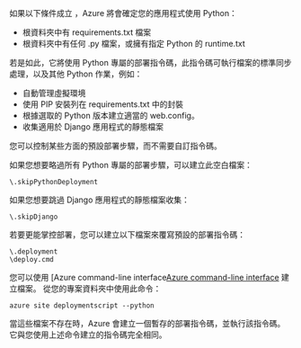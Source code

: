 如果以下條件成立 ，Azure 將會確定您的應用程式使用 Python：

* 根資料夾中有 requirements.txt 檔案
* 根資料夾中有任何 .py 檔案，或擁有指定 Python 的 runtime.txt

若是如此，它將使用 Python 專屬的部署指令碼，此指令碼可執行檔案的標準同步處理，以及其他 Python 作業，例如：

* 自動管理虛擬環境
* 使用 PIP 安裝列在 requirements.txt 中的封裝
* 根據選取的 Python 版本建立適當的 web.config。
* 收集適用於 Django 應用程式的靜態檔案

您可以控制某些方面的預設部署步驟，而不需要自訂指令碼。

如果您想要略過所有 Python 專屬的部署步驟，可以建立此空白檔案：

    \.skipPythonDeployment

如果您想要跳過 Django 應用程式的靜態檔案收集：

    \.skipDjango 

若要更能掌控部署，您可以建立以下檔案來覆寫預設的部署指令碼：

    \.deployment
    \deploy.cmd

您可以使用 [Azure command-line interface[Azure command-line interface] 建立檔案。  從您的專案資料夾中使用此命令：

    azure site deploymentscript --python

當這些檔案不存在時，Azure 會建立一個暫存的部署指令碼，並執行該指令碼。  它與您使用上述命令建立的指令碼完全相同。

[Azure command-line interface]: http://azure.microsoft.com/downloads/


<!--HONumber=Nov16_HO2-->


